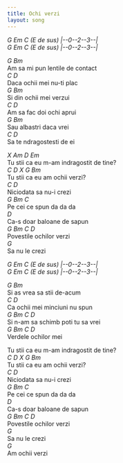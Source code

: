 ```yaml
---
title: Ochi verzi
layout: song
---
```


*G Em C (E de sus) \|--0--2--3--\|*  
*G Em C (E de sus) \|--0--2--3--\|*  

*G Bm*  
Am sa mi pun lentile de contact  
*C D*  
Daca ochii mei nu-ti plac  
*G Bm*  
Si din ochii mei verzui  
*C D*  
Am sa fac doi ochi aprui  
*G Bm*  
Sau albastri daca vrei  
*C D*  
Sa te ndragostesti de ei  

*X Am D Em*  
Tu stii ca eu m-am indragostit de tine?  
*C D  X G Bm*  
Tu stii ca eu am ochii verzi?  
*C D*  
Niciodata sa nu-i crezi  
*G Bm C*  
Pe cei ce spun da da da  
*D*  
Ca-s doar baloane de sapun  
*G Bm C D*  
Povestile ochilor verzi  
*G*  
Sa nu le crezi  

*G Em C (E de sus) \|--0--2--3--\|*  
*G Em C (E de sus) \|--0--2--3--\|*  

*G Bm*  
Si as vrea sa stii de-acum  
*C D*  
Ca ochii mei minciuni nu spun  
*G Bm C D*  
Si n-am sa schimb poti tu sa vrei  
*G Bm C D*  
Verdele ochilor mei  

Tu stii ca eu m-am indragostit de tine?  
*C D X G Bm*  
Tu stii ca eu am ochii verzi?  
*C D*  
Niciodata sa nu-i crezi  
*G Bm C*  
Pe cei ce spun da da da  
*D*  
Ca-s doar baloane de sapun  
*G Bm C D*  
Povestile ochilor verzi  
*G*  
Sa nu le crezi  
*G*  
Am ochii verzi  
